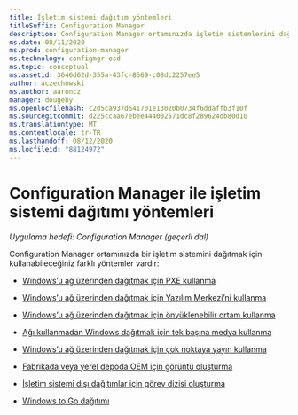 ```yaml
---
title: İşletim sistemi dağıtım yöntemleri
titleSuffix: Configuration Manager
description: Configuration Manager ortamınızda işletim sistemlerini dağıtmak için kullanabileceğiniz yöntemler hakkında bilgi edinin.
ms.date: 08/11/2020
ms.prod: configuration-manager
ms.technology: configmgr-osd
ms.topic: conceptual
ms.assetid: 3646d62d-355a-43fc-8569-c08dc2257ee5
author: aczechowski
ms.author: aaroncz
manager: dougeby
ms.openlocfilehash: c2d5ca937d641701e13020b0734f6ddaffb3f10f
ms.sourcegitcommit: d225ccaa67ebee444002571dc8f289624db80d10
ms.translationtype: MT
ms.contentlocale: tr-TR
ms.lasthandoff: 08/12/2020
ms.locfileid: "88124972"
---
```

# <a name="os-deployment-methods-with-configuration-manager"></a>Configuration Manager ile işletim sistemi dağıtımı yöntemleri

*Uygulama hedefi: Configuration Manager (geçerli dal)*

Configuration Manager ortamınızda bir işletim sistemini dağıtmak için kullanabileceğiniz farklı yöntemler vardır:

- [Windows’u ağ üzerinden dağıtmak için PXE kullanma](use-pxe-to-deploy-windows-over-the-network.md)  

- [Windows’u ağ üzerinden dağıtmak için Yazılım Merkezi’ni kullanma](use-software-center-to-deploy-windows-over-the-network.md)  

- [Windows’u ağ üzerinden dağıtmak için önyüklenebilir ortam kullanma](use-bootable-media-to-deploy-windows-over-the-network.md)  

- [Ağı kullanmadan Windows dağıtmak için tek başına medya kullanma](use-stand-alone-media-to-deploy-windows-without-using-the-network.md)  

- [Windows’u ağ üzerinden dağıtmak için çok noktaya yayın kullanma](use-multicast-to-deploy-windows-over-the-network.md)  

- [Fabrikada veya yerel depoda OEM için görüntü oluşturma](create-an-image-for-an-oem-in-factory-or-a-local-depot.md)  

- [İşletim sistemi dışı dağıtımlar için görev dizisi oluşturma](create-a-task-sequence-for-non-operating-system-deployments.md)

- [Windows to Go dağıtımı](deploy-windows-to-go.md)  
